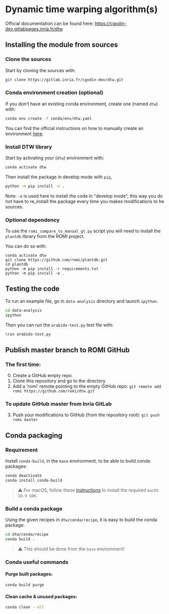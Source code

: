# Dynamic time warping algorithm(s)

Official documentation can be found here: 
https://cgodin-dev.gitlabpages.inria.fr/dtw

## Installing the module from sources

### Clone the sources
Start by cloning the sources with:
```bash
git clone https://gitlab.inria.fr/cgodin-dev/dtw.git
```

### Conda environment creation (optional)
If you don't have an existing conda environment, create one (named `dtw`) with:
```bash
conda env create -f conda/env/dtw.yaml
```
You can find the official instructions on how to manually create an environment [here](https://conda.io/projects/conda/en/latest/user-guide/tasks/manage-environments.html#creating-an-environment-with-commands).

### Install DTW library
Start by activating your (`dtw`) environment with:
```bash
conda activate dtw
```
Then install the package in develop mode with `pip`,
```bash
python -m pip install -e .
```

Note: `-e` is used here to install the code in "develop mode", this way you do not have to re_install the package every time you makes modifications to he sources.

### Optional dependency
To use the `romi_compare_to_manual_gt.py` script you will need to install the `plantdb` library from the ROMI project.

You can do so with:
```shell
conda activate dtw
git clone https://github.com/romi/plantdb.git
cd plantdb
python -m pip install -r requirements.txt
python -m pip install -e .
```


## Testing the code
To run an example file, go in `data-analysis` directory and launch `ipython`.
```bash
cd data-analysis
ipython
```

Then you can run the `arabido-test.py` test file with:
```python
%run arabido-test.py
```


## Publish master branch to ROMI GitHub

### The first time:
0. Create a GitHub empty repo
1. Clone this repository and go to the directory
2. Add a 'romi' remote pointing to the empty GitHub repo: `git remote add romi https://github.com/romi/dtw.git`

### To update GitHub master from Inria GitLab
3. Push your modifications to GitHub (from the repository root): `git push romi master`


## Conda packaging

### Requirement
Install `conda-build`, in the `base` environment, to be able to build conda packages:
```bash
conda deactivate
conda install conda-build
```

> :warning: For macOS, follow these [instructions](https://docs.conda.io/projects/conda-build/en/latest/resources/compiler-tools.html#macos-sdk) to install the required `macOS 10.9 SDK`.


### Build a conda package
Using the given recipes in `dtw/conda/recipe`, it is easy to build the conda package:
```bash
cd dtw/conda/recipe
conda build .
```
> :warning: This should be done from the `base` environment!


### Conda useful commands

#### Purge built packages:
```bash
conda build purge
```

#### Clean cache & unused packages:
```bash
conda clean --all
```

